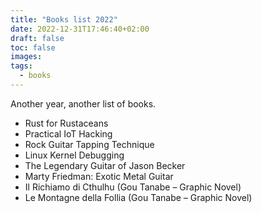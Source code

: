 ```yaml
---
title: "Books list 2022"
date: 2022-12-31T17:46:40+02:00
draft: false
toc: false
images:
tags:
  - books
---
```


Another year, another list of books.

  * Rust for Rustaceans
  * Practical IoT Hacking
  * Rock Guitar Tapping Technique
  * Linux Kernel Debugging
  * The Legendary Guitar of Jason Becker
  * Marty Friedman: Exotic Metal Guitar
  * Il Richiamo di Cthulhu (Gou Tanabe – Graphic Novel)
  * Le Montagne della Follia (Gou Tanabe – Graphic Novel)

